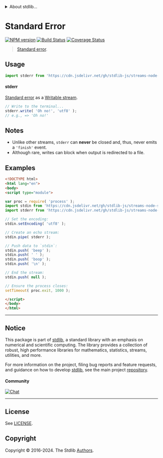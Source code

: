 <!--

@license Apache-2.0

Copyright (c) 2018 The Stdlib Authors.

Licensed under the Apache License, Version 2.0 (the "License");
you may not use this file except in compliance with the License.
You may obtain a copy of the License at

   http://www.apache.org/licenses/LICENSE-2.0

Unless required by applicable law or agreed to in writing, software
distributed under the License is distributed on an "AS IS" BASIS,
WITHOUT WARRANTIES OR CONDITIONS OF ANY KIND, either express or implied.
See the License for the specific language governing permissions and
limitations under the License.

-->


<details>
  <summary>
    About stdlib...
  </summary>
  <p>We believe in a future in which the web is a preferred environment for numerical computation. To help realize this future, we've built stdlib. stdlib is a standard library, with an emphasis on numerical and scientific computation, written in JavaScript (and C) for execution in browsers and in Node.js.</p>
  <p>The library is fully decomposable, being architected in such a way that you can swap out and mix and match APIs and functionality to cater to your exact preferences and use cases.</p>
  <p>When you use stdlib, you can be absolutely certain that you are using the most thorough, rigorous, well-written, studied, documented, tested, measured, and high-quality code out there.</p>
  <p>To join us in bringing numerical computing to the web, get started by checking us out on <a href="https://github.com/stdlib-js/stdlib">GitHub</a>, and please consider <a href="https://opencollective.com/stdlib">financially supporting stdlib</a>. We greatly appreciate your continued support!</p>
</details>

# Standard Error

[![NPM version][npm-image]][npm-url] [![Build Status][test-image]][test-url] [![Coverage Status][coverage-image]][coverage-url] <!-- [![dependencies][dependencies-image]][dependencies-url] -->

> [Standard error][standard-streams].



<section class="usage">

## Usage

```javascript
import stderr from 'https://cdn.jsdelivr.net/gh/stdlib-js/streams-node-stderr@esm/index.mjs';
```

#### stderr

[Standard error][standard-streams] as a [Writable stream][writable-stream].

```javascript
// Write to the terminal...
stderr.write( 'Oh no!', 'utf8' );
// e.g., => 'Oh no!'
```

</section>

<!-- /.usage -->

<section class="notes">

## Notes

-   Unlike other streams, `stderr` can **never** be closed and, thus, never emits a `'finish'` event.
-   Although rare, writes can block when output is redirected to a file. 

</section>

<!-- /.notes -->

<section class="examples">

## Examples

<!-- run-disable -->

<!-- eslint no-undef: "error" -->

```html
<!DOCTYPE html>
<html lang="en">
<body>
<script type="module">

var proc = require( 'process' );
import stdin from 'https://cdn.jsdelivr.net/gh/stdlib-js/streams-node-stdin@esm/index.mjs';
import stderr from 'https://cdn.jsdelivr.net/gh/stdlib-js/streams-node-stderr@esm/index.mjs';

// Set the encoding:
stdin.setEncoding( 'utf8' );

// Create an echo stream:
stdin.pipe( stderr );

// Push data to `stdin`:
stdin.push( 'beep' );
stdin.push( ' ' );
stdin.push( 'boop' );
stdin.push( '\n' );

// End the stream:
stdin.push( null );

// Ensure the process closes:
setTimeout( proc.exit, 1000 );

</script>
</body>
</html>
```

</section>

<!-- /.examples -->

<!-- Section for related `stdlib` packages. Do not manually edit this section, as it is automatically populated. -->

<section class="related">

</section>

<!-- /.related -->

<!-- Section for all links. Make sure to keep an empty line after the `section` element and another before the `/section` close. -->


<section class="main-repo" >

* * *

## Notice

This package is part of [stdlib][stdlib], a standard library with an emphasis on numerical and scientific computing. The library provides a collection of robust, high performance libraries for mathematics, statistics, streams, utilities, and more.

For more information on the project, filing bug reports and feature requests, and guidance on how to develop [stdlib][stdlib], see the main project [repository][stdlib].

#### Community

[![Chat][chat-image]][chat-url]

---

## License

See [LICENSE][stdlib-license].


## Copyright

Copyright &copy; 2016-2024. The Stdlib [Authors][stdlib-authors].

</section>

<!-- /.stdlib -->

<!-- Section for all links. Make sure to keep an empty line after the `section` element and another before the `/section` close. -->

<section class="links">

[npm-image]: http://img.shields.io/npm/v/@stdlib/streams-node-stderr.svg
[npm-url]: https://npmjs.org/package/@stdlib/streams-node-stderr

[test-image]: https://github.com/stdlib-js/streams-node-stderr/actions/workflows/test.yml/badge.svg?branch=v0.2.2
[test-url]: https://github.com/stdlib-js/streams-node-stderr/actions/workflows/test.yml?query=branch:v0.2.2

[coverage-image]: https://img.shields.io/codecov/c/github/stdlib-js/streams-node-stderr/main.svg
[coverage-url]: https://codecov.io/github/stdlib-js/streams-node-stderr?branch=main

<!--

[dependencies-image]: https://img.shields.io/david/stdlib-js/streams-node-stderr.svg
[dependencies-url]: https://david-dm.org/stdlib-js/streams-node-stderr/main

-->

[chat-image]: https://img.shields.io/gitter/room/stdlib-js/stdlib.svg
[chat-url]: https://app.gitter.im/#/room/#stdlib-js_stdlib:gitter.im

[stdlib]: https://github.com/stdlib-js/stdlib

[stdlib-authors]: https://github.com/stdlib-js/stdlib/graphs/contributors

[umd]: https://github.com/umdjs/umd
[es-module]: https://developer.mozilla.org/en-US/docs/Web/JavaScript/Guide/Modules

[deno-url]: https://github.com/stdlib-js/streams-node-stderr/tree/deno
[deno-readme]: https://github.com/stdlib-js/streams-node-stderr/blob/deno/README.md
[umd-url]: https://github.com/stdlib-js/streams-node-stderr/tree/umd
[umd-readme]: https://github.com/stdlib-js/streams-node-stderr/blob/umd/README.md
[esm-url]: https://github.com/stdlib-js/streams-node-stderr/tree/esm
[esm-readme]: https://github.com/stdlib-js/streams-node-stderr/blob/esm/README.md
[branches-url]: https://github.com/stdlib-js/streams-node-stderr/blob/main/branches.md

[stdlib-license]: https://raw.githubusercontent.com/stdlib-js/streams-node-stderr/main/LICENSE

[standard-streams]: https://en.wikipedia.org/wiki/Standard_streams

[writable-stream]: https://nodejs.org/api/stream.html#stream_class_stream_writable

</section>

<!-- /.links -->
